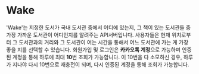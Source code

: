 # Wake
'Wake'는 지정한 도서가 국내 도서관 중에서 어디에 있는지, 그 책이 있는 도서관들 중 가장 가까운 도서관이 어디인지를 알려주는 API서버입니다. 사용자들은 현재 위치로부터 그 도서관과의 거리와 그 도서관이 여는 시간을 통해서 어느 도서관에 가는 게 가장 좋을 지를 선택할 수 있습니다. 회원가입 및 로그인은 **카카오톡 계정**으로 가능하며 인증된 계정을 통해 하루에 최대 **10**번 조회가 가능합니다. 이 10번을 다 소모하신 경우, 하루가 지나야 다시 10번으로 재충전이 되며, 다시 인증된 계정을 통해 조회가 가능합니다.

